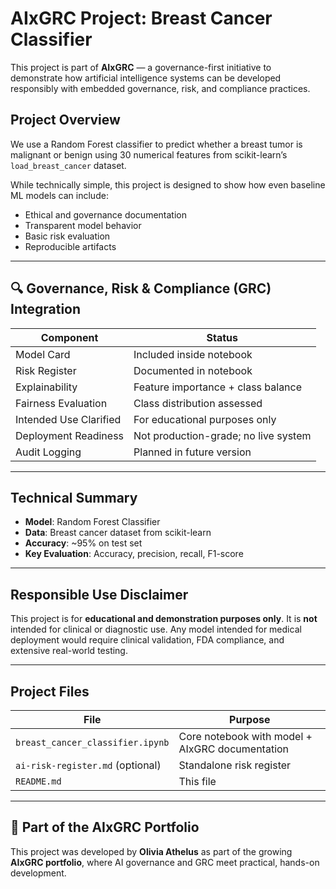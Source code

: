 # AIxGRC Project: Breast Cancer Classifier

This project is part of **AIxGRC** — a governance-first initiative to demonstrate how artificial intelligence systems can be developed responsibly with embedded governance, risk, and compliance practices.

##  Project Overview

We use a Random Forest classifier to predict whether a breast tumor is malignant or benign using 30 numerical features from scikit-learn’s `load_breast_cancer` dataset.

While technically simple, this project is designed to show how even baseline ML models can include:

- Ethical and governance documentation
- Transparent model behavior
- Basic risk evaluation
- Reproducible artifacts

---

## 🔍 Governance, Risk & Compliance (GRC) Integration

| Component                  | Status |
|---------------------------|--------|
| Model Card                | Included inside notebook |
| Risk Register             | Documented in notebook |
| Explainability            | Feature importance + class balance |
| Fairness Evaluation       | Class distribution assessed |
| Intended Use Clarified    | For educational purposes only |
| Deployment Readiness      | Not production-grade; no live system |
| Audit Logging             | Planned in future version |

---

##  Technical Summary

- **Model**: Random Forest Classifier
- **Data**: Breast cancer dataset from scikit-learn
- **Accuracy**: ~95% on test set
- **Key Evaluation**: Accuracy, precision, recall, F1-score

---

##  Responsible Use Disclaimer

This project is for **educational and demonstration purposes only**. It is **not** intended for clinical or diagnostic use. Any model intended for medical deployment would require clinical validation, FDA compliance, and extensive real-world testing.

---

##  Project Files

| File | Purpose |
|------|---------|
| `breast_cancer_classifier.ipynb` | Core notebook with model + AIxGRC documentation |
| `ai-risk-register.md` (optional) | Standalone risk register |
| `README.md` | This file |

---

## 🧩 Part of the AIxGRC Portfolio

This project was developed by **Olivia Athelus** as part of the growing **AIxGRC portfolio**, where AI governance and GRC meet practical, hands-on development.
